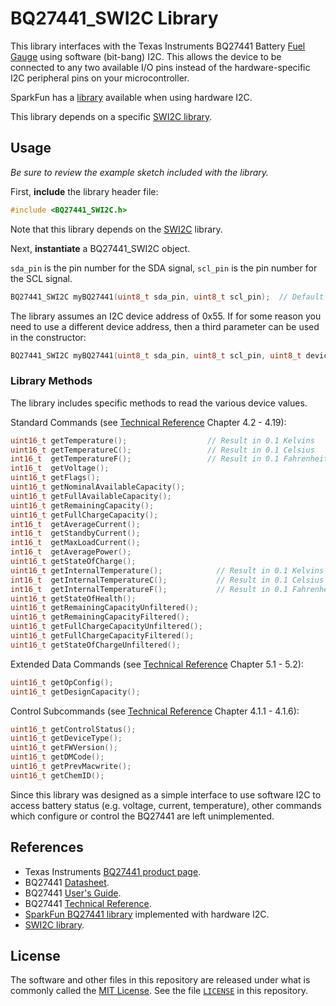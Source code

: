 # BQ27441_SWI2C Library

This library interfaces with the Texas Instruments BQ27441 Battery [Fuel Gauge][1] using software (bit-bang) I2C. This allows the device to be connected to any two available I/O pins instead of the hardware-specific I2C peripheral pins on your microcontroller.

SparkFun has a [library][4] available when using hardware I2C.

This library depends on a specific [SWI2C library][5].

## Usage

_Be sure to review the example sketch included with the library._

First, **include** the library header file:

```cpp
#include <BQ27441_SWI2C.h>
```

Note that this library depends on the [SWI2C][5] library.

Next, **instantiate** a BQ27441_SWI2C object.

`sda_pin` is the pin number for the SDA signal, `scl_pin` is the pin number for the SCL signal.

```cpp
BQ27441_SWI2C myBQ27441(uint8_t sda_pin, uint8_t scl_pin);  // Default I2C address 0x55
```

The library assumes an I2C device address of 0x55. If for some reason you need to use a different device address, then a third parameter can be used in the constructor:

```cpp
BQ27441_SWI2C myBQ27441(uint8_t sda_pin, uint8_t scl_pin, uint8_t device_address);
```

### Library Methods

The library includes specific methods to read the various device values.

Standard Commands (see [Technical Reference][3] Chapter 4.2 - 4.19):

```cpp
uint16_t getTemperature();                  // Result in 0.1 Kelvins
uint16_t getTemperatureC();                 // Result in 0.1 Celsius
int16_t  getTemperatureF();                 // Result in 0.1 Fahrenheit
int16_t  getVoltage();
uint16_t getFlags();
uint16_t getNominalAvailableCapacity();
uint16_t getFullAvailableCapacity();
uint16_t getRemainingCapacity();
uint16_t getFullChargeCapacity();
int16_t  getAverageCurrent();
int16_t  getStandbyCurrent();
int16_t  getMaxLoadCurrent();
int16_t  getAveragePower();
uint16_t getStateOfCharge();
uint16_t getInternalTemperature();            // Result in 0.1 Kelvins
int16_t  getInternalTemperatureC();           // Result in 0.1 Celsius
int16_t  getInternalTemperatureF();           // Result in 0.1 Fahrenheit
uint16_t getStateOfHealth();
uint16_t getRemainingCapacityUnfiltered();
uint16_t getRemainingCapacityFiltered();
uint16_t getFullChargeCapacityUnfiltered();
uint16_t getFullChargeCapacityFiltered();
uint16_t getStateOfChargeUnfiltered();
```

Extended Data Commands (see [Technical Reference][3] Chapter 5.1 - 5.2):

```cpp
uint16_t getOpConfig();
uint16_t getDesignCapacity();
```

Control Subcommands (see [Technical Reference][3] Chapter 4.1.1 - 4.1.6):

```cpp
uint16_t getControlStatus();
uint16_t getDeviceType();
uint16_t getFWVersion();
uint16_t getDMCode();
uint16_t getPrevMacwrite();
uint16_t getChemID();
```

Since this library was designed as a simple interface to use software I2C to access battery status (e.g. voltage, current, temperature), other commands which configure or control the BQ27441 are left unimplemented.

## References

+ Texas Instruments [BQ27441 product page][1].
+ BQ27441 [Datasheet][2].
+ BQ27441 [User's Guide][6].
+ BQ27441 [Technical Reference][3].
+ [SparkFun BQ27441 library][4] implemented with hardware I2C.
+ [SWI2C library][5].

## License

The software and other files in this repository are released under what is commonly called the [MIT License][100]. See the file [`LICENSE`][101] in this repository.

[1]:http://www.ti.com/product/bq27441-g1
[2]:http://www.ti.com/lit/gpn/bq27441-g1
[3]:http://www.ti.com/lit/pdf/sluuac9
[4]:https://github.com/sparkfun/SparkFun_BQ27441_Arduino_Library
[5]:https://github.com/Andy4495/SWI2C
[6]:http://www.ti.com/lit/pdf/sluuap4
[100]: https://choosealicense.com/licenses/mit/
[101]: ./LICENSE
[200]: https://github.com/Andy4495/BQ27441_SWI2C
